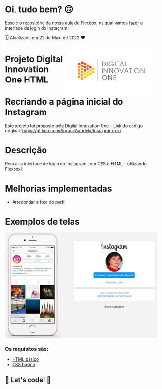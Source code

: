# Oi, tudo bem? 🙃

Esse é o repositório da nossa aula de Flexbox, na qual vamos fazer a interface de login do Instagram! 

:spiral_calendar: Atualizado em 22 de Maio de 2022 :heart:

<img align="right" alt="GIF" height="160px" src="https://github.com/rdeconti/rdeconti-resources/blob/main/Digital%20Innovation%20One%20-%20Logotipo.png" />

# Projeto Digital Innovation One HTML
# Recriando a página inicial do Instagram
Este projeto foi proposto pela Digital Innovation One - Link do código original: https://github.com/SpruceGabriela/instagram-dio

# Descrição
Recriar a interface de login do Instagram com CSS e HTML - utilizando Flexbox!

# Melhorias implementadas
- Arredondar a foto do perfil

# Exemplos de telas
<img src="https://github.com/rdeconti/Bootcamp-DIO-Html-Web-Projeto01/blob/main/README.jpg" />

### Os requisitos são:

* [HTML básico](https://www.w3schools.com/html/)
* [CSS básico](https://developer.mozilla.org/pt-BR/docs/Web/CSS)

## 🚀 Let's code! 🚀